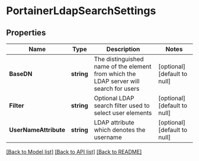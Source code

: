 # PortainerLdapSearchSettings

## Properties
Name | Type | Description | Notes
------------ | ------------- | ------------- | -------------
**BaseDN** | **string** | The distinguished name of the element from which the LDAP server will search for users | [optional] [default to null]
**Filter** | **string** | Optional LDAP search filter used to select user elements | [optional] [default to null]
**UserNameAttribute** | **string** | LDAP attribute which denotes the username | [optional] [default to null]

[[Back to Model list]](../README.md#documentation-for-models) [[Back to API list]](../README.md#documentation-for-api-endpoints) [[Back to README]](../README.md)


